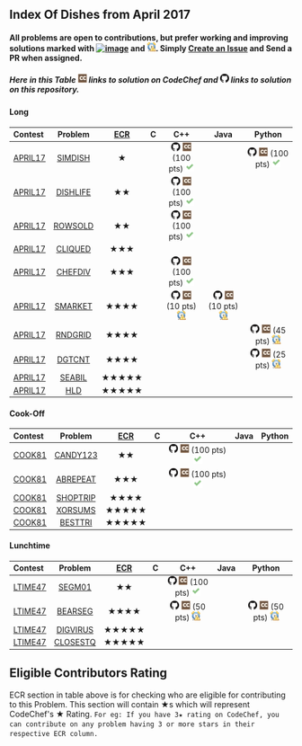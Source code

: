 ## Index Of Dishes from April 2017

#### All problems are open to contributions, but prefer working and improving solutions marked with [![image](../img/WA.png)](#) and [![image](../img/TLE.png)](#). Simply [Create an Issue](https://github.com/iiitv/ChefLib/issues/new) and Send a PR when assigned.

##### Here in this Table [![image](../img/CC.png)](#) links to solution on CodeChef and [![image](../img/GH.png)](#) links to solution on this repository.

<a name="long"></a>
#### Long

| Contest | Problem | [ECR](#ecr) | C | C++ | Java | Python |
|:--------------|:----------------:|:----------------:|:----------------:|:----------------:|:-----------------:|:-----------------:|
| [APRIL17](https://www.codechef.com/APRIL17) | [SIMDISH](https://www.codechef.com/APRIL17/problems/SIMDISH) | ★ | | [![image](../img/GH.png)](APR/APRIL17/SIMDISH/SIMDISH.cpp)  [![image](../img/CC.png)](https://www.codechef.com/viewsolution/13218689) (100 pts) [![image](../img/AC.png)](#) | | [![image](../img/GH.png)](APR/APRIL17/SIMDISH/SIMDISH.py)  [![image](../img/CC.png)](https://www.codechef.com/viewsolution/13214822) (100 pts) [![image](../img/AC.png)](#) |
| [APRIL17](https://www.codechef.com/APRIL17) | [DISHLIFE](https://www.codechef.com/APRIL17/problems/DISHLIFE) | ★★ | | [![image](../img/GH.png)](APR/APRIL17/DISHLIFE/DISHLIFE.cpp)  [![image](../img/CC.png)](https://www.codechef.com/viewsolution/13232008) (100 pts) [![image](../img/AC.png)](#) | | |
| [APRIL17](https://www.codechef.com/APRIL17) | [ROWSOLD](https://www.codechef.com/APRIL17/problems/ROWSOLD) | ★★ | | [![image](../img/GH.png)](APR/APRIL17/ROWSOLD/ROWSOLD.cpp)  [![image](../img/CC.png)](https://www.codechef.com/viewsolution/13284593) (100 pts) [![image](../img/AC.png)](#) | | |
| [APRIL17](https://www.codechef.com/APRIL17) | [CLIQUED](https://www.codechef.com/APRIL17/problems/CLIQUED) | ★★★ | | | | |
| [APRIL17](https://www.codechef.com/APRIL17) | [CHEFDIV](https://www.codechef.com/APRIL17/problems/CHEFDIV) | ★★★ | | [![image](../img/GH.png)](APR/APRIL17/CHEFDIV/CHEFDIV.cpp)  [![image](../img/CC.png)](https://www.codechef.com/viewsolution/13340966) (100 pts) [![image](../img/AC.png)](#) | | |
| [APRIL17](https://www.codechef.com/APRIL17) | [SMARKET](https://www.codechef.com/APRIL17/problems/SMARKET) | ★★★★ | | [![image](../img/GH.png)](APR/APRIL17/SMARKET/SMARKET.cpp)  [![image](../img/CC.png)](https://www.codechef.com/viewsolution/13242167) (10 pts) [![image](../img/TLE.png)](#) | [![image](../img/GH.png)](APR/APRIL17/SMARKET/SMARKET.java)  [![image](../img/CC.png)](https://www.codechef.com/viewsolution/13242308) (10 pts) [![image](../img/TLE.png)](#) | |
| [APRIL17](https://www.codechef.com/APRIL17) | [RNDGRID](https://www.codechef.com/APRIL17/problems/RNDGRID) | ★★★★ | | | | [![image](../img/GH.png)](APR/APRIL17/DGTCNT/DGTCNT.py)  [![image](../img/CC.png)](https://www.codechef.com/viewsolution/13341409) (45 pts) [![image](../img/TLE.png)](#) |
| [APRIL17](https://www.codechef.com/APRIL17) | [DGTCNT](https://www.codechef.com/APRIL17/problems/DGTCNT) | ★★★★ | | | | [![image](../img/GH.png)](APR/APRIL17/DGTCNT/DGTCNT.py)  [![image](../img/CC.png)](https://www.codechef.com/viewsolution/13279156) (25 pts) [![image](../img/TLE.png)](#) |
| [APRIL17](https://www.codechef.com/APRIL17) | [SEABIL](https://www.codechef.com/APRIL17/problems/SEABIL) | ★★★★★ | | | | |
| [APRIL17](https://www.codechef.com/APRIL17) | [HLD](https://www.codechef.com/APRIL17/problems/HLD) | ★★★★★ | | | | |

<a name="cook"></a>
#### Cook-Off

| Contest | Problem | [ECR](#ecr) | C | C++ | Java | Python |
|:--------------|:----------------:|:----------------:|:----------------:|:----------------:|:-----------------:|:-----------------:|
| [COOK81](https://www.codechef.com/COOK81) | [CANDY123](https://www.codechef.com/COOK81/problems/CANDY123) | ★★ | | [![image](../img/GH.png)](APR/COOK81/CANDY123/CANDY123.cpp)  [![image](../img/CC.png)](https://www.codechef.com/viewsolution/13377269) (100 pts) [![image](../img/AC.png)](#) | | |
| [COOK81](https://www.codechef.com/COOK81) | [ABREPEAT](https://www.codechef.com/COOK81/problems/ABREPEAT) | ★★★ | | [![image](../img/GH.png)](APR/COOK81/ABREPEAT/ABREPEAT.cpp)  [![image](../img/CC.png)](https://www.codechef.com/viewsolution/13380740) (100 pts) [![image](../img/AC.png)](#) | | |
| [COOK81](https://www.codechef.com/COOK81) | [SHOPTRIP](https://www.codechef.com/COOK81/problems/SHOPTRIP) | ★★★★ | | | | |
| [COOK81](https://www.codechef.com/COOK81) | [XORSUMS](https://www.codechef.com/COOK81/problems/XORSUMS) | ★★★★★ | | | | |
| [COOK81](https://www.codechef.com/COOK81) | [BESTTRI](https://www.codechef.com/COOK81/problems/BESTTRI) | ★★★★★ | | | | |

<a name="ltime"></a>
#### Lunchtime

| Contest | Problem | [ECR](#ecr) | C | C++ | Java | Python |
|:--------------|:----------------:|:----------------:|:----------------:|:----------------:|:-----------------:|:-----------------:|
| [LTIME47](https://www.codechef.com/LTIME47) | [SEGM01](https://www.codechef.com/LTIME47/problems/SEGM01) | ★★ | | [![image](../img/GH.png)](APR/LTIME47/SEGM01/SEGM01.cpp)  [![image](../img/CC.png)](https://www.codechef.com/viewsolution/13406492) (100 pts) [![image](../img/AC.png)](#) | | |
| [LTIME47](https://www.codechef.com/LTIME47) | [BEARSEG](https://www.codechef.com/LTIME47/problems/BEARSEG) | ★★★★ | | [![image](../img/GH.png)](APR/LTIME47/BEARSEG/BEARSEG.cpp)  [![image](../img/CC.png)](https://www.codechef.com/viewsolution/13408230) (50 pts) [![image](../img/TLE.png)](#) | | [![image](../img/GH.png)](APR/LTIME47/BEARSEG/BEARSEG.py)  [![image](../img/CC.png)](https://www.codechef.com/viewsolution/13408694) (50 pts) [![image](../img/TLE.png)](#) |
| [LTIME47](https://www.codechef.com/LTIME47) | [DIGVIRUS](https://www.codechef.com/LTIME47/problems/DIGVIRUS) | ★★★★★ | | | | |
| [LTIME47](https://www.codechef.com/LTIME47) | [CLOSESTQ](https://www.codechef.com/LTIME47/problems/CLOSESTQ) | ★★★★★ | | | | |


<a name="ecr"></a>
## Eligible Contributors Rating

ECR section in table above is for checking who are eligible for contributing to this Problem.
This section will contain ★s which will represent CodeChef's ★ Rating.
`For eg: If you have 3★ rating on CodeChef, you can contribute on any problem having 3 or more stars in their respective ECR column.`

